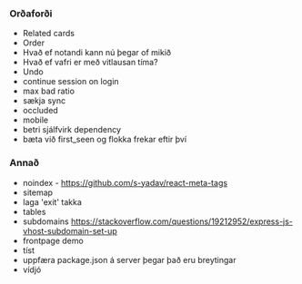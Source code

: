 ### Orðaforði

- Related cards
- Order
- Hvað ef notandi kann nú þegar of mikið
- Hvað ef vafri er með vitlausan tíma?
- Undo
- continue session on login
- max bad ratio
- sækja sync
- occluded
- mobile
- betri sjálfvirk dependency
- bæta við first_seen og flokka frekar eftir því

### Annað

- noindex - https://github.com/s-yadav/react-meta-tags
- sitemap
- laga 'exit' takka
- tables
- subdomains https://stackoverflow.com/questions/19212952/express-js-vhost-subdomain-set-up
- frontpage demo
- tíst
- uppfæra package.json á server þegar það eru breytingar
- vídjó
